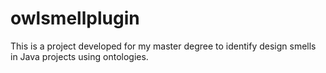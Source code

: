 # owlsmellplugin

This is a project developed for my master degree to identify design smells in Java projects using ontologies.
